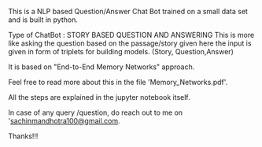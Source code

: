 This is a NLP based Question/Answer Chat Bot trained on a small data set and is built in python.

Type of ChatBot :	STORY BASED QUESTION AND ANSWERING
		This is more like asking the question based on the passage/story given
		here the input is given in form of triplets for building models.
		(Story, Question,Answer)

It is based on "End-to-End Memory Networks" approach.

Feel free to read more about this in the file 'Memory_Networks.pdf'.

All the steps are explained in the jupyter notebook itself.

In case of any query /question, do reach out to me on 'sachinmandhotra100@gmail.com.

Thanks!!!
